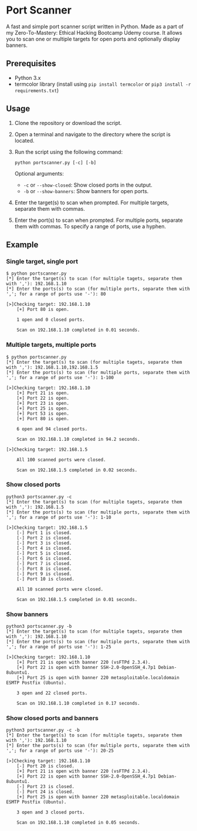 # Port Scanner

A fast and simple port scanner script written in Python. Made as a part of my Zero-To-Mastery: Ethical Hacking Bootcamp Udemy course. It allows you to scan one or multiple targets for open ports and optionally display banners.

## Prerequisites

- Python 3.x
- termcolor library (install using `pip install termcolor` or `pip3 install -r requirements.txt`)

## Usage

1. Clone the repository or download the script.
2. Open a terminal and navigate to the directory where the script is located.
3. Run the script using the following command:

   ```shell
   python portscanner.py [-c] [-b]
   ```

   Optional arguments:
   - `-c` or `--show-closed`: Show closed ports in the output.
   - `-b` or `--show-banners`: Show banners for open ports.

4. Enter the target(s) to scan when prompted. For multiple targets, separate them with commas.
5. Enter the port(s) to scan when prompted. For multiple ports, separate them with commas. To specify a range of ports, use a hyphen.

## Example

### Single target, single port

```shell
$ python portscanner.py
[*] Enter the target(s) to scan (for multiple tagets, separate them with ','): 192.168.1.10
[*] Enter the ports(s) to scan (for multiple ports, separate them with ','; for a range of ports use '-'): 80

[>]Checking target: 192.168.1.10
    [+] Port 80 is open.

    1 open and 0 closed ports.

    Scan on 192.168.1.10 completed in 0.01 seconds.
```

### Multiple targets, multiple ports

```shell
$ python portscanner.py
[*] Enter the target(s) to scan (for multiple tagets, separate them with ','): 192.168.1.10,192.168.1.5
[*] Enter the ports(s) to scan (for multiple ports, separate them with ','; for a range of ports use '-'): 1-100

[>]Checking target: 192.168.1.10
    [+] Port 21 is open.
    [+] Port 22 is open.
    [+] Port 23 is open.
    [+] Port 25 is open.
    [+] Port 53 is open.
    [+] Port 80 is open.

    6 open and 94 closed ports.

    Scan on 192.168.1.10 completed in 94.2 seconds.

[>]Checking target: 192.168.1.5

    All 100 scanned ports were closed.

    Scan on 192.168.1.5 completed in 0.02 seconds.
```

### Show closed ports

```shell
python3 portscanner.py -c
[*] Enter the target(s) to scan (for multiple tagets, separate them with ','): 192.168.1.5
[*] Enter the ports(s) to scan (for multiple ports, separate them with ','; for a range of ports use '-'): 1-10

[>]Checking target: 192.168.1.5
    [-] Port 1 is closed.
    [-] Port 2 is closed.
    [-] Port 3 is closed.
    [-] Port 4 is closed.
    [-] Port 5 is closed.
    [-] Port 6 is closed.
    [-] Port 7 is closed.
    [-] Port 8 is closed.
    [-] Port 9 is closed.
    [-] Port 10 is closed.  

    All 10 scanned ports were closed.

    Scan on 192.168.1.5 completed in 0.01 seconds.
```

### Show banners

```shell
python3 portscanner.py -b
[*] Enter the target(s) to scan (for multiple tagets, separate them with ','): 192.168.1.10
[*] Enter the ports(s) to scan (for multiple ports, separate them with ','; for a range of ports use '-'): 1-25

[>]Checking target: 192.168.1.10
    [+] Port 21 is open with banner 220 (vsFTPd 2.3.4).
    [+] Port 22 is open with banner SSH-2.0-OpenSSH_4.7p1 Debian-8ubuntu1.
    [+] Port 25 is open with banner 220 metasploitable.localdomain ESMTP Postfix (Ubuntu).

    3 open and 22 closed ports.

    Scan on 192.168.1.10 completed in 0.17 seconds.
```

### Show closed ports and banners

```shell
python3 portscanner.py -c -b
[*] Enter the target(s) to scan (for multiple tagets, separate them with ','): 192.168.1.10
[*] Enter the ports(s) to scan (for multiple ports, separate them with ','; for a range of ports use '-'): 20-25

[>]Checking target: 192.168.1.10
    [-] Port 20 is closed.
    [+] Port 21 is open with banner 220 (vsFTPd 2.3.4).
    [+] Port 22 is open with banner SSH-2.0-OpenSSH_4.7p1 Debian-8ubuntu1.
    [-] Port 23 is closed.
    [-] Port 24 is closed.
    [+] Port 25 is open with banner 220 metasploitable.localdomain ESMTP Postfix (Ubuntu).

    3 open and 3 closed ports.

    Scan on 192.168.1.10 completed in 0.05 seconds.
```

